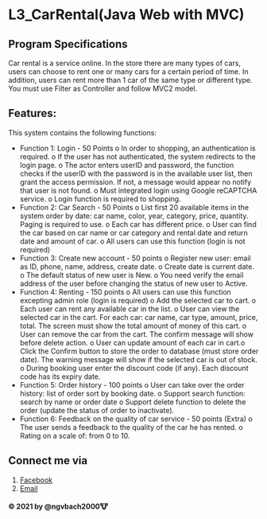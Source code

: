 # L3_CarRental(Java Web with MVC)

## Program Specifications
Car rental is a service online. In the store there are many types of cars, users can choose to rent one or many cars
for a certain period of time. In addition, users can rent more than 1 car of the same type or different type. You must
use Filter as Controller and follow MVC2 model.

## Features:
This system contains the following functions:
- Function 1: Login - 50 Points
o In order to shopping, an authentication is required.
o If the user has not authenticated, the system redirects to the login page.
o The actor enters userID and password, the function checks if the userID with the password is in the
available user list, then grant the access permission. If not, a message would appear no notify that user is
not found.
o Must integrated login using Google reCAPTCHA service.
o Login function is required to shopping.
- Function 2: Car Search - 50 Points
o List first 20 available items in the system order by date: car name, color, year, category, price, quantity.
Paging is required to use.
o Each car has different price.
o User can find the car based on car name or car category and rental date and return date and amount of
car.
o All users can use this function (login is not required)
- Function 3: Create new account - 50 points
o Register new user: email as ID, phone, name, address, create date.
o Create date is current date.
o The default status of new user is New.
o You need verify the email address of the user before changing the status of new user to Active.
- Function 4: Renting - 150 points
o All users can use this function excepting admin role (login is required)
o Add the selected car to cart.
o Each user can rent any available car in the list.
o User can view the selected car in the cart. For each car: car name, car type, amount, price, total. The
screen must show the total amount of money of this cart.
o User can remove the car from the cart. The confirm message will show before delete action.
o User can update amount of each car in cart.o Click the Confirm button to store the order to database (must store order date). The warning message will
show if the selected car is out of stock.
o During booking user enter the discount code (if any). Each discount code has its expiry date.
- Function 5: Order history - 100 points
o User can take over the order history: list of order sort by booking date.
o Support search function: search by name or order date
o Support delete function to delete the order (update the status of order to inactivate).
- Function 6: Feedback on the quality of car service - 50 points (Extra)
o The user sends a feedback to the quality of the car he has rented.
o Rating on a scale of: from 0 to 10.

## Connect me via 
1. [Facebook](https://fb.me/ngvbach2000)
2. [Email](mailto:ngvbach2000@gmail.com)

#### © 2021 by @ngvbach2000:cow:
